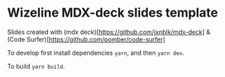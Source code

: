 # Wizeline MDX-deck slides template

Slides created with (mdx deck)[https://github.com/jxnblk/mdx-deck] & (Code Surfer)[https://github.com/pomber/code-surfer]

To develop first install dependencies `yarn`, and then `yarn dev`.

To build `yarn build`.
